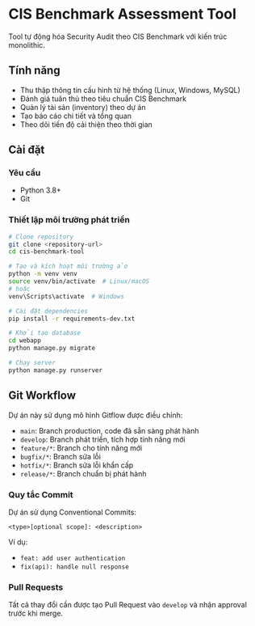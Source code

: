 # CIS Benchmark Assessment Tool

Tool tự động hóa Security Audit theo CIS Benchmark với kiến trúc monolithic.

## Tính năng

- Thu thập thông tin cấu hình từ hệ thống (Linux, Windows, MySQL)
- Đánh giá tuân thủ theo tiêu chuẩn CIS Benchmark
- Quản lý tài sản (inventory) theo dự án
- Tạo báo cáo chi tiết và tổng quan
- Theo dõi tiến độ cải thiện theo thời gian

## Cài đặt

### Yêu cầu

- Python 3.8+
- Git

### Thiết lập môi trường phát triển

```bash
# Clone repository
git clone <repository-url>
cd cis-benchmark-tool

# Tạo và kích hoạt môi trường ảo
python -m venv venv
source venv/bin/activate  # Linux/macOS
# hoặc
venv\Scripts\activate  # Windows

# Cài đặt dependencies
pip install -r requirements-dev.txt

# Khởi tạo database
cd webapp
python manage.py migrate

# Chạy server
python manage.py runserver

```

## Git Workflow

Dự án này sử dụng mô hình Gitflow được điều chỉnh:

- `main`: Branch production, code đã sẵn sàng phát hành
- `develop`: Branch phát triển, tích hợp tính năng mới
- `feature/*`: Branch cho tính năng mới
- `bugfix/*`: Branch sửa lỗi
- `hotfix/*`: Branch sửa lỗi khẩn cấp
- `release/*`: Branch chuẩn bị phát hành

### Quy tắc Commit

Dự án sử dụng Conventional Commits:

```
<type>[optional scope]: <description>
```

Ví dụ:
- `feat: add user authentication`
- `fix(api): handle null response`

### Pull Requests

Tất cả thay đổi cần được tạo Pull Request vào `develop` và nhận approval trước khi merge.